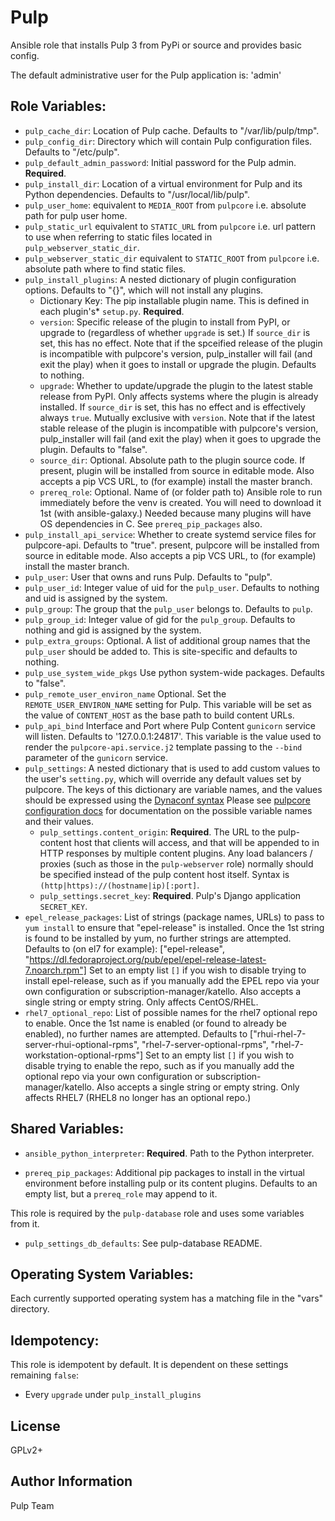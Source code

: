 Pulp
====

Ansible role that installs Pulp 3 from PyPi or source and provides basic config.

The default administrative user for the Pulp application is: 'admin'

Role Variables:
---------------
* `pulp_cache_dir`: Location of Pulp cache. Defaults to "/var/lib/pulp/tmp".
* `pulp_config_dir`: Directory which will contain Pulp configuration files.
  Defaults to "/etc/pulp".
* `pulp_default_admin_password`: Initial password for the Pulp admin. **Required**.
* `pulp_install_dir`: Location of a virtual environment for Pulp and its Python
  dependencies. Defaults to "/usr/local/lib/pulp".
* `pulp_user_home`: equivalent to `MEDIA_ROOT` from `pulpcore` i.e. absolute path for pulp user home.
* `pulp_static_url` equivalent to `STATIC_URL` from `pulpcore` i.e. url pattern to use when referring to
  static files located in `pulp_webserver_static_dir`.
* `pulp_webserver_static_dir` equivalent to `STATIC_ROOT` from `pulpcore` i.e. absolute path where to find
  static files.
* `pulp_install_plugins`: A nested dictionary of plugin configuration options.
  Defaults to "{}", which will not install any plugins.
  * Dictionary Key: The pip installable plugin name. This is defined in each
  plugin's* `setup.py`. **Required**.
  * `version`: Specific release of the plugin to install from PyPI, or upgrade to (regardless of whether `upgrade` is set.) If `source_dir` is set, this has no effect. Note that if the spceified release of the plugin is incompatible with pulpcore's version, pulp_installer will fail (and exit the play) when it goes to install or upgrade the plugin. Defaults to nothing.
  * `upgrade`: Whether to update/upgrade the plugin to the latest stable release from PyPI. Only affects systems where the plugin is already installed. If `source_dir` is set, this has no effect and is effectively always `true`. Mutually exclusive with `version`. Note that if the latest stable release of the plugin is incompatible with pulpcore's version, pulp_installer will fail (and exit the play) when it goes to upgrade the plugin. Defaults to "false".
  * `source_dir`: Optional. Absolute path to the plugin source code. If present,
  plugin will be installed from source in editable mode.
  Also accepts a pip VCS URL, to (for example) install the master branch.
  * `prereq_role`: Optional. Name of (or folder path to) Ansible role to run
    immediately before the venv is created. You will need to download it 1st (with
    ansible-galaxy.) Needed because many plugins will have OS dependencies in C.
    See `prereq_pip_packages` also.
* `pulp_install_api_service`: Whether to create systemd service files for
  pulpcore-api. Defaults to "true".
  present, pulpcore will be installed from source in editable mode. Also accepts
  a pip VCS URL, to (for example) install the master branch.
* `pulp_user`: User that owns and runs Pulp. Defaults to "pulp".
* `pulp_user_id`: Integer value of uid for the `pulp_user`. Defaults to nothing and uid is assigned
  by the system.
* `pulp_group`: The group that the `pulp_user` belongs to. Defaults to `pulp`.
* `pulp_group_id`: Integer value of gid for the `pulp_group`. Defaults to nothing and gid is
  assigned by the system.
* `pulp_extra_groups`: Optional. A list of additional group names that the `pulp_user` should
  be added to. This is site-specific and defaults to nothing.
* `pulp_use_system_wide_pkgs` Use python system-wide packages. Defaults to "false".
* `pulp_remote_user_environ_name` Optional. Set the `REMOTE_USER_ENVIRON_NAME` setting for Pulp.
  This variable will be set as the value of `CONTENT_HOST` as the base path to build content URLs.
* `pulp_api_bind` Interface and Port where Pulp Content `gunicorn` service will listen. Defaults to
  '127.0.0.1:24817'. This variable is the value used to render the `pulpcore-api.service.j2` template
  passing to the `--bind` parameter of the `gunicorn` service.
* `pulp_settings`: A nested dictionary that is used to add custom values to the user's
    `setting.py`, which will override any default values set by pulpcore. The keys of this
    dictionary are variable names, and the values should be expressed using the [Dynaconf syntax](
    https://dynaconf.readthedocs.io/en/latest/guides/environment_variables.html#precedence-and-type-casting)
    Please see [pulpcore configuration
    docs](https://docs.pulpproject.org/en/3.0/nightly/installation/configuration.html#id2) for
    documentation on the possible variable names and their values.
  * `pulp_settings.content_origin`: **Required**. The URL to the pulp-content
    host that clients will access, and that will be appended to in HTTP
    responses by multiple content plugins. Any load balancers / proxies (such
    as those in the `pulp-webserver` role) normally should be specified instead
    of the pulp content host itself. Syntax is
    `(http|https)://(hostname|ip)[:port]`.
  * `pulp_settings.secret_key`: **Required**. Pulp's Django application `SECRET_KEY`.
* `epel_release_packages`: List of strings (package names, URLs) to pass to
  `yum install` to ensure that "epel-release" is installed.
  Once the 1st string is found to be installed by yum, no further strings are
  attempted.
  Defaults to (on el7 for example): ["epel-release", "https://dl.fedoraproject.org/pub/epel/epel-release-latest-7.noarch.rpm"]
  Set to an empty list `[]` if you wish to disable trying to install
  epel-release, such as if you manually add the EPEL repo via your own
  configuration or subscription-manager/katello.
  Also accepts a single string or empty string.
  Only affects CentOS/RHEL.
* `rhel7_optional_repo`: List of possible names for the rhel7 optional repo
  to enable. Once the 1st name is enabled (or found to already be enabled),
  no further names are attempted.
  Defaults to  ["rhui-rhel-7-server-rhui-optional-rpms", "rhel-7-server-optional-rpms", "rhel-7-workstation-optional-rpms"]
  Set to an empty list `[]` if you wish to disable trying to enable the repo,
  such as if you manually add the optional repo via your own configuration or
  subscription-manager/katello.
  Also accepts a single string or empty string.
  Only affects RHEL7 (RHEL8 no longer has an optional repo.)


Shared Variables:
-----------------

* `ansible_python_interpreter`: **Required**. Path to the Python interpreter.

* `prereq_pip_packages`: Additional pip packages to install in the virtual
  environment before installing pulp or its content plugins.
  Defaults to an empty list, but a `prereq_role` may append to it.

This role is required by the `pulp-database` role and uses some variables from it.

* `pulp_settings_db_defaults`: See pulp-database README.

Operating System Variables:
---------------------------

Each currently supported operating system has a matching file in the "vars"
directory.

Idempotency:
------------
This role is idempotent by default. It is dependent on these settings remaining `false`:
* Every `upgrade` under `pulp_install_plugins`

License
-------

GPLv2+

Author Information
------------------

Pulp Team
